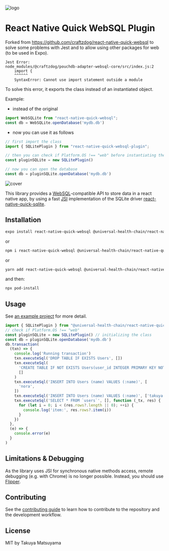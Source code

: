![logo](https://avatars.githubusercontent.com/u/57396025?s=200&v=4)

# **React Native Quick WebSQL Plugin**

Forked from https://github.com/craftzdog/react-native-quick-websql to solve some problems with Jest and to allow using other packages for web (to be used in Expo).

```
Jest Error:
node_modules/@craftzdog/pouchdb-adapter-websql-core/src/index.js:2
    import {
    ^^^^^^
    SyntaxError: Cannot use import statement outside a module
```

To solve this error, it exports the class instead of an instantiated object.

Example:

- instead of the original
```js
import WebSQLite from "react-native-quick-websql";
const db = WebSQLite.openDatabase('mydb.db')
```

- now you can use it as follows
``` js
// first import the class
import { SQLitePlugin } from "react-native-quick-websql-plugin";

// then you can check if Platform.OS !== "web" before instantiating the SQLite plugin for react native
const pluginSQLite = new SQLitePlugin()

// now you can open the database
const db = pluginSQLite.openDatabase('mydb.db')
```


![cover](https://repository-images.githubusercontent.com/486860084/27ea3b8e-30c4-4acb-9c2c-691b37d9e2a2)

This library provides a [WebSQL](http://www.w3.org/TR/webdatabase/)-compatible API to store data in a react native app, by using a fast [JSI](https://formidable.com/blog/2019/jsi-jsc-part-2/) implementation of the SQLite driver [react-native-quick-sqlite](https://github.com/ospfranco/react-native-quick-sqlite).

## Installation

```sh
expo install react-native-quick-websql @universal-health-chain/react-native-quick-sqlite
```
or
```sh
npm i react-native-quick-websql @universal-health-chain/react-native-quick-sqlite
```
or
```sh
yarn add react-native-quick-websql @universal-health-chain/react-native-quick-sqlite
```

and then:
```sh
npx pod-install
```

## Usage

See [an example project](./example/src/App.tsx) for more detail.

```js
import { SQLitePlugin } from "@universal-health-chain/react-native-quick-sqlite";
// check if Platform.OS !== "web"
const pluginSQLite = new SQLitePlugin() // initializing the class  
const db = pluginSQLite.openDatabase('mydb.db')
db.transaction(
  (txn) => {
    console.log('Running transaction')
    txn.executeSql('DROP TABLE IF EXISTS Users', [])
    txn.executeSql(
      'CREATE TABLE IF NOT EXISTS Users(user_id INTEGER PRIMARY KEY NOT NULL, name VARCHAR(30))',
      []
    )
    txn.executeSql('INSERT INTO Users (name) VALUES (:name)', [
      'nora',
    ])
    txn.executeSql('INSERT INTO Users (name) VALUES (:name)', ['takuya'])
    txn.executeSql('SELECT * FROM `users`', [], function (_tx, res) {
      for (let i = 0; i < (res.rows?.length || 0); ++i) {
        console.log('item:', res.rows?.item(i))
      }
    })
  },
  (e) => {
    console.error(e)
  }
)
```


## Limitations & Debugging

As the library uses JSI for synchronous native methods access, remote debugging (e.g. with Chrome) is no longer possible.
Instead, you should use [Flipper](https://github.com/facebook/flipper).

## Contributing

See the [contributing guide](CONTRIBUTING.md) to learn how to contribute to the repository and the development workflow.

## License

MIT by Takuya Matsuyama
